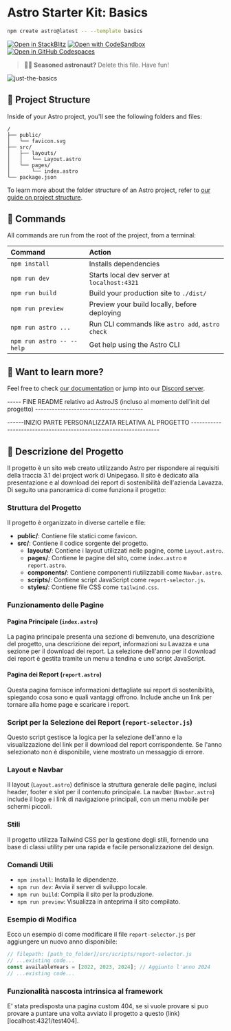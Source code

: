 # Astro Starter Kit: Basics

```sh
npm create astro@latest -- --template basics
```

[![Open in StackBlitz](https://developer.stackblitz.com/img/open_in_stackblitz.svg)](https://stackblitz.com/github/withastro/astro/tree/latest/examples/basics)
[![Open with CodeSandbox](https://assets.codesandbox.io/github/button-edit-lime.svg)](https://codesandbox.io/p/sandbox/github/withastro/astro/tree/latest/examples/basics)
[![Open in GitHub Codespaces](https://github.com/codespaces/badge.svg)](https://codespaces.new/withastro/astro?devcontainer_path=.devcontainer/basics/devcontainer.json)

> 🧑‍🚀 **Seasoned astronaut?** Delete this file. Have fun!

![just-the-basics](https://github.com/withastro/astro/assets/2244813/a0a5533c-a856-4198-8470-2d67b1d7c554)

## 🚀 Project Structure

Inside of your Astro project, you'll see the following folders and files:

```text
/
├── public/
│   └── favicon.svg
├── src/
│   ├── layouts/
│   │   └── Layout.astro
│   └── pages/
│       └── index.astro
└── package.json
```

To learn more about the folder structure of an Astro project, refer to [our guide on project structure](https://docs.astro.build/en/basics/project-structure/).

## 🧞 Commands

All commands are run from the root of the project, from a terminal:

| Command                   | Action                                           |
| :------------------------ | :----------------------------------------------- |
| `npm install`             | Installs dependencies                            |
| `npm run dev`             | Starts local dev server at `localhost:4321`      |
| `npm run build`           | Build your production site to `./dist/`          |
| `npm run preview`         | Preview your build locally, before deploying     |
| `npm run astro ...`       | Run CLI commands like `astro add`, `astro check` |
| `npm run astro -- --help` | Get help using the Astro CLI                     |

## 👀 Want to learn more?

Feel free to check [our documentation](https://docs.astro.build) or jump into our [Discord server](https://astro.build/chat).

----- FINE README relativo ad AstroJS (incluso al momento dell'init del progetto) ---------------------------------------

------INIZIO PARTE PERSONALIZZATA RELATIVA AL PROGETTO ------------------------------------------------------------------

## 📝 Descrizione del Progetto

Il progetto è un sito web creato utilizzando Astro per rispondere ai requisiti della traccia 3.1 del project work di Unipegaso.
Il sito è dedicato alla presentazione e al download dei report di sostenibilità dell'azienda Lavazza. 
Di seguito una panoramica di come funziona il progetto:

### Struttura del Progetto

Il progetto è organizzato in diverse cartelle e file:

- **public/**: Contiene file statici come favicon.
- **src/**: Contiene il codice sorgente del progetto.
  - **layouts/**: Contiene i layout utilizzati nelle pagine, come `Layout.astro`.
  - **pages/**: Contiene le pagine del sito, come `index.astro` e `report.astro`.
  - **components/**: Contiene componenti riutilizzabili come `Navbar.astro`.
  - **scripts/**: Contiene script JavaScript come `report-selector.js`.
  - **styles/**: Contiene file CSS come `tailwind.css`.

### Funzionamento delle Pagine

#### Pagina Principale (`index.astro`)

La pagina principale presenta una sezione di benvenuto, una descrizione del progetto, una descrizione dei report, informazioni su Lavazza e una sezione per il download dei report. La selezione dell'anno per il download dei report è gestita tramite un menu a tendina e uno script JavaScript.

#### Pagina dei Report (`report.astro`)

Questa pagina fornisce informazioni dettagliate sui report di sostenibilità, spiegando cosa sono e quali vantaggi offrono. Include anche un link per tornare alla home page e scaricare i report.

### Script per la Selezione dei Report (`report-selector.js`)

Questo script gestisce la logica per la selezione dell'anno e la visualizzazione del link per il download del report corrispondente. Se l'anno selezionato non è disponibile, viene mostrato un messaggio di errore.

### Layout e Navbar

Il layout (`Layout.astro`) definisce la struttura generale delle pagine, inclusi header, footer e slot per il contenuto principale. La navbar (`Navbar.astro`) include il logo e i link di navigazione principali, con un menu mobile per schermi piccoli.

### Stili

Il progetto utilizza Tailwind CSS per la gestione degli stili, fornendo una base di classi utility per una rapida e facile personalizzazione del design.

### Comandi Utili

- `npm install`: Installa le dipendenze.
- `npm run dev`: Avvia il server di sviluppo locale.
- `npm run build`: Compila il sito per la produzione.
- `npm run preview`: Visualizza in anteprima il sito compilato.

### Esempio di Modifica

Ecco un esempio di come modificare il file `report-selector.js` per aggiungere un nuovo anno disponibile:

```javascript
// filepath: [path_to_folder]/src/scripts/report-selector.js
// ...existing code...
const availableYears = [2022, 2023, 2024]; // Aggiunto l'anno 2024
// ...existing code...
```

### Funzionalità nascosta intrinsica al framework

E' stata predisposta una pagina custom 404, se si vuole provare si puo provare a puntare una volta avviato il progetto
a questo (link)[localhost:4321/test404].